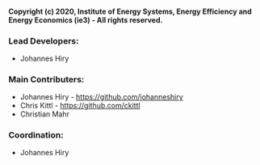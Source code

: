 #### Copyright (c) 2020, Institute of Energy Systems, Energy Efficiency and Energy Economics (ie3) - All rights reserved.

### Lead Developers:
- Johannes Hiry

### Main Contributers:
- Johannes Hiry - https://github.com/johanneshiry
- Chris Kittl - https://github.com/ckittl
- Christian Mahr

### Coordination:
- Johannes Hiry

